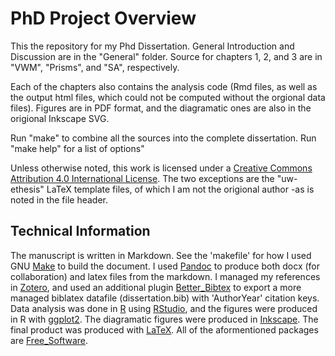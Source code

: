PhD Project Overview
===================

This the repository for my Phd Dissertation. General Introduction
and Discussion are in the "General" folder. Source for chapters 1,
2, and 3 are in "VWM", "Prisms", and "SA", respectively. 

Each of the chapters also contains the analysis code (Rmd files,
as well as the output html files, which could not be computed
without the orgional data files). Figures are in PDF format, and
the diagramatic ones are also in the origional Inkscape SVG.

Run "make" to combine all the sources into the complete
dissertation. Run "make help" for a list of options"

Unless otherwise noted, this work is licensed under a
[Creative Commons Attribution 4.0 International License](http://creativecommons.org/licenses/by/4.0/). 
The two exceptions are the "uw-ethesis" LaTeX template files, of which I am not 
the origional author -as is noted in the file header.

Technical Information 
-------------------

The manuscript is written in Markdown. See the 'makefile' for how
I used GNU [Make](https://www.gnu.org/software/make/) to build the
document.  I used [Pandoc](http://pandoc.org/) to produce both
docx (for collaboration) and latex files from the markdown. I
managed my references in [Zotero](https://www.zotero.org/), and
used an additional plugin
[Better_Bibtex](https://zotplus.github.io/better-bibtex/Citation-Keys.html)
to export a more managed biblatex datafile (dissertation.bib) with
'AuthorYear' citation keys. Data analysis was done in
[R](www.r-project.org) using [RStudio](http://rstudio.com/), and
the figures were produced in R with [ggplot2](ggplot2.org).  The
diagramatic figures were produced in [Inkscape](inkscape.org).
The final product was produced with [LaTeX](latex-project.org).
All of the aformentioned packages are
[Free_Software](https://www.fsf.org/about/what-is-free-software).

